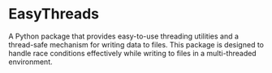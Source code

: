 # EasyThreads

A Python package that provides easy-to-use threading utilities and a thread-safe mechanism for writing data to files. 
This package is designed to handle race conditions effectively while writing to files in a multi-threaded environment.
